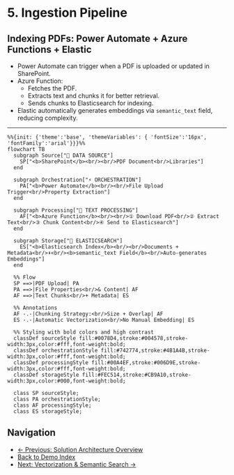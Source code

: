# 5. Ingestion Pipeline

## Indexing PDFs: Power Automate + Azure Functions + Elastic

- Power Automate can trigger when a PDF is uploaded or updated in SharePoint.
- Azure Function:
  - Fetches the PDF.
  - Extracts text and chunks it for better retrieval.
  - Sends chunks to Elasticsearch for indexing.
- Elastic automatically generates embeddings via `semantic_text` field, reducing complexity.
---

```mermaid
%%{init: {'theme':'base', 'themeVariables': { 'fontSize':'16px', 'fontFamily':'arial'}}}%%
flowchart TB
  subgraph Source["📁 DATA SOURCE"]
    SP["<b>SharePoint</b><br/><br/>PDF Document<br/>Libraries"]
  end

  subgraph Orchestration["⚡ ORCHESTRATION"]
    PA["<b>Power Automate</b><br/><br/>File Upload Trigger<br/>Property Extraction"]
  end

  subgraph Processing["🔧 TEXT PROCESSING"]
    AF["<b>Azure Function</b><br/><br/>① Download PDF<br/>② Extract Text<br/>③ Chunk Content<br/>④ Send to Elasticsearch"]
  end

  subgraph Storage["💾 ELASTICSEARCH"]
    ES["<b>Elasticsearch Index</b><br/><br/>Documents + Metadata<br/>⬇️<br/><b>semantic_text Field</b><br/>Auto-generates Embeddings"]
  end

  %% Flow
  SP ==>|PDF Upload| PA
  PA ==>|File Properties<br/>& Content| AF
  AF ==>|Text Chunks<br/>+ Metadata| ES

  %% Annotations
  AF -.-|Chunking Strategy:<br/>Size + Overlap| AF
  ES -.-|Automatic Vectorization<br/>No Manual Embedding| ES

  %% Styling with bold colors and high contrast
  classDef sourceStyle fill:#0078D4,stroke:#004578,stroke-width:3px,color:#fff,font-weight:bold;
  classDef orchestrationStyle fill:#742774,stroke:#4B1A4B,stroke-width:3px,color:#fff,font-weight:bold;
  classDef processingStyle fill:#00A4EF,stroke:#006D9E,stroke-width:3px,color:#fff,font-weight:bold;
  classDef storageStyle fill:#FEC514,stroke:#CB9A10,stroke-width:3px,color:#000,font-weight:bold;
  
  class SP sourceStyle;
  class PA orchestrationStyle;
  class AF processingStyle;
  class ES storageStyle;
```
## Navigation

- [← Previous: Solution Architecture Overview](./04-architecture-overview.md)
- [Back to Demo Index](./README.md)
- [Next: Vectorization & Semantic Search →](./06-vectorization-semantic-search.md)
